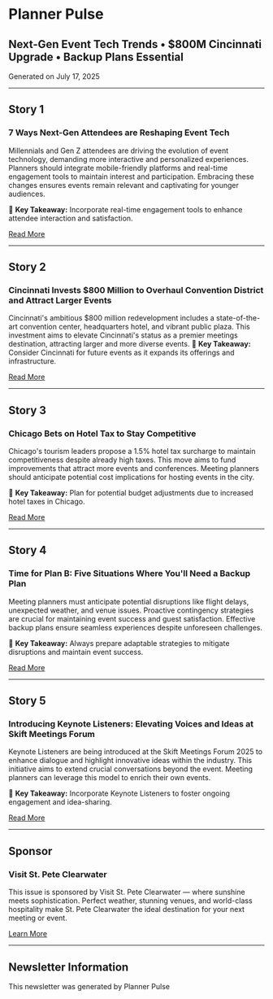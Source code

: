 # Planner Pulse

## Next-Gen Event Tech Trends • $800M Cincinnati Upgrade • Backup Plans Essential

Generated on July 17, 2025

---

## Story 1

### 7 Ways Next-Gen Attendees are Reshaping Event Tech

Millennials and Gen Z attendees are driving the evolution of event technology, demanding more interactive and personalized experiences. Planners should integrate mobile-friendly platforms and real-time engagement tools to maintain interest and participation. Embracing these changes ensures events remain relevant and captivating for younger audiences.

🔑 **Key Takeaway:** Incorporate real-time engagement tools to enhance attendee interaction and satisfaction.

[Read More](https://meetings.skift.com/2025/07/16/how-next-gen-attendees-are-reshaping-event-tech/)

---

## Story 2

### Cincinnati Invests $800 Million to Overhaul Convention District and Attract Larger Events

Cincinnati's ambitious $800 million redevelopment includes a state-of-the-art convention center, headquarters hotel, and vibrant public plaza. This investment aims to elevate Cincinnati's status as a premier meetings destination, attracting larger and more diverse events. 🔑 **Key Takeaway:** Consider Cincinnati for future events as it expands its offerings and infrastructure.

[Read More](https://meetings.skift.com/2025/07/16/cincinnati-invests-800-million-to-overhaul-convention-district-and-attract-larger-events/)

---

## Story 3

### Chicago Bets on Hotel Tax to Stay Competitive

Chicago's tourism leaders propose a 1.5% hotel tax surcharge to maintain competitiveness despite already high taxes. This move aims to fund improvements that attract more events and conferences. Meeting planners should anticipate potential cost implications for hosting events in the city.

🔑 **Key Takeaway:** Plan for potential budget adjustments due to increased hotel taxes in Chicago.

[Read More](https://meetings.skift.com/2025/07/15/chicago-bets-on-hotel-tax-to-stay-competitive/)

---

## Story 4

### Time for Plan B: Five Situations Where You'll Need a Backup Plan

Meeting planners must anticipate potential disruptions like flight delays, unexpected weather, and venue issues. Proactive contingency strategies are crucial for maintaining event success and guest satisfaction. Effective backup plans ensure seamless experiences despite unforeseen challenges.

🔑 **Key Takeaway:** Always prepare adaptable strategies to mitigate disruptions and maintain event success.

[Read More](https://meetings.skift.com/2025/07/15/time-for-plan-b-5-situations-where-youll-need-a-backup-plan/)

---

## Story 5

### Introducing Keynote Listeners: Elevating Voices and Ideas at Skift Meetings Forum

Keynote Listeners are being introduced at the Skift Meetings Forum 2025 to enhance dialogue and highlight innovative ideas within the industry. This initiative aims to extend crucial conversations beyond the event. Meeting planners can leverage this model to enrich their own events.

🔑 **Key Takeaway:** Incorporate Keynote Listeners to foster ongoing engagement and idea-sharing.

[Read More](https://meetings.skift.com/2025/07/15/keynote-listeners-skift-meetings-forum-2025/)

---

## Sponsor

### Visit St. Pete Clearwater

This issue is sponsored by Visit St. Pete Clearwater — where sunshine meets sophistication. Perfect weather, stunning venues, and world-class hospitality make St. Pete Clearwater the ideal destination for your next meeting or event.

[Learn More](https://www.visitstpeteclearwater.com/meetings)

---

## Newsletter Information

This newsletter was generated by Planner Pulse
